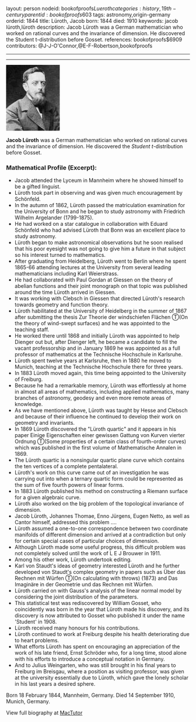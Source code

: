 layout: person
nodeid: bookofproofs$Lueroth
categories: history,19th-century
parentid: bookofproofs$603
tags: astronomy,origin-germany
orderid: 1844
title: Lüroth, Jacob
born: 1844
died: 1910
keywords: jacob lüroth,lüroth
description: Jacob Lüroth was a German mathematician who worked on rational curves and the invariance of dimension. He discovered the Student t-distribution before Gosset.
references: bookofproofs$6909
contributors: @J-J-O'Connor,@E-F-Robertson,bookofproofs

---



---

![Lueroth.jpg](https://github.com/bookofproofs/bookofproofs.github.io/blob/main/_sources/_assets/images/portraits/Lueroth.jpg?raw=true)

**Jacob Lüroth** was a German mathematician who worked on rational curves and the invariance of dimension. He discovered the _Student t_-distribution before Gosset.

### Mathematical Profile (Excerpt):
* Jacob attended the Lyceum in Mannheim where he showed himself to be a gifted linguist.
* Lüroth took part in observing and was given much encouragement by Schönfeld.
* In the autumn of 1862, Lüroth passed the matriculation examination for the University of Bonn and he began to study astronomy with Friedrich Wilhelm Argelander (1799-1875).
* He had worked on a star catalogue in collaboration with Eduard Schönfeld who had advised Lüroth that Bonn was an excellent place to study astronomy.
* Lüroth began to make astronomical observations but he soon realised that his poor eyesight was not going to give him a future in that subject so his interest turned to mathematics.
* After graduating from Heidelberg, Lüroth went to Berlin where he spent 1865-66 attending lectures at the University from several leading mathematicians including Karl Weierstrass.
* He had collaborated with Paul Gordan at Giessen on the theory of abelian functions and their joint monograph on that topic was published around the time Lüroth arrived in Giessen.
* It was working with Clebsch in Giessen that directed Lüroth's research towards geometry and function theory.
* Lüroth habilitated at the University of Heidelberg in the summer of 1867 after submitting the thesis Zur Theorie der windschiefen Flächen Ⓣ(On the theory of wind-swept surfaces) and he was appointed to the teaching staff.
* He worked there until 1868 and initially Lüroth was appointed to help Dienger out but, after Dienger left, he became a candidate to fill the vacant professorship and in January 1869 he was appointed as a full professor of mathematics at the Technische Hochschule in Karlsruhe.
* Lüroth spent twelve years at Karlsruhe, then in 1880 he moved to Munich, teaching at the Technische Hochschule there for three years.
* In 1883 Lüroth moved again, this time being appointed to the University of Freiburg.
* Because he had a remarkable memory, Lüroth was effortlessly at home in almost all areas of mathematics, including applied mathematics, many branches of astronomy, geodesy and even more remote areas of knowledge.
* As we have mentioned above, Lüroth was taught by Hesse and Clebsch and because of their influence he continued to develop their work on geometry and invariants.
* In 1869 Lüroth discovered the "Lüroth quartic" and it appears in his paper Einige Eigenschaften einer gewissen Gattung von Kurven vierter Ordnung Ⓣ(Some properties of a certain class of fourth-order curves) which was published in the first volume of Mathematische Annalen in 1869.
* The Lüroth quartic is a nonsingular quartic plane curve which contains the ten vertices of a complete pentalateral.
* Lüroth's work on this curve came out of an investigation he was carrying out into when a ternary quartic form could be represented as the sum of five fourth powers of linear forms.
* In 1883 Lüroth published his method on constructing a Riemann surface for a given algebraic curve.
* Lüroth also worked on the big problem of the topological invariance of dimension.
* Jacob Lüroth, Johannes Thomae, Enno Jürgens, Eugen Netto, as well as Cantor himself, addressed this problem ....
* Lüroth assumed a one-to-one correspondence between two coordinate manifolds of different dimension and arrived at a contradiction but only for certain special cases of particular choices of dimension.
* Although Lüroth made some useful progress, this difficult problem was not completely solved until the work of L E J Brouwer in 1911.
* Among his other work, Lüroth undertook editing.
* Karl von Staudt's ideas of geometry interested Lüroth and he further developed von Staudt's complex geometry in papers such as Über das Rechnen mit Würfen Ⓣ(On calculating with throws) (1873) and Das Imaginäre in der Geometrie und das Rechnen mit Würfen.
* Lüroth carried on with Gauss's analysis of the linear normal model by considering the joint distribution of the parameters.
* This statistical test was rediscovered by William Gosset, who coincidently was born in the year that Lüroth made his discovery, and its discovery is now attributed to Gosset who published it under the name 'Student' in 1908.
* Lüroth received many honours for his contributions.
* Lüroth continued to work at Freiburg despite his health deteriorating due to heart problems.
* What efforts Lüroth has spent on encouraging an appreciation of the work of his late friend, Ernst Schröder who, for a long time, stood alone with his efforts to introduce a conceptual notation in Germany.
* And to Julius Weingarten, who was still brought in his final years to Freiburg im Breisgau, where a position as visiting professor, was given at the university essentially due to Lüroth, which gave the lonely scholar in his last years a desired sphere.

Born 18 February 1844, Mannheim, Germany. Died 14 September 1910, Munich, Germany.

View full biography at [MacTutor](https://mathshistory.st-andrews.ac.uk/Biographies/Lueroth/)

